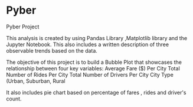 # Pyber
Pyber Project

This analysis is created by using Pandas Library ,Matplotlib library and the Jupyter Notebook.
This also includes a written description of three observable trends based on the data.

The objective of this project is to build a Bubble Plot that showcases the relationship between four key variables:
Average Fare ($) Per City
Total Number of Rides Per City
Total Number of Drivers Per City
City Type (Urban, Suburban, Rural

It also includes pie chart based on percentage of fares , rides and driver's count.
